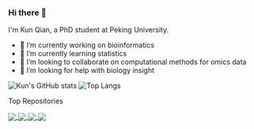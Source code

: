 ### Hi there 👋
I'm Kun Qian, a PhD student at Peking University.

<!--
**sldyns/sldyns** is a ✨ _special_ ✨ repository because its `README.md` (this file) appears on your GitHub profile.
-->

- 🔭 I’m currently working on bioinformatics
- 🌱 I’m currently learning statistics
- 👯 I’m looking to collaborate on computational methods for omics data
- 🤔 I’m looking for help with biology insight

![Kun's GitHub stats](https://github-readme-stats.vercel.app/api?username=sldyns&show_icons=true&theme=monokai)
![Top Langs](https://github-readme-stats.vercel.app/api/top-langs/?username=sldyns&layout=compact&hide=html,Roff)

Top Repositories

<a href="https://github.com/sldyns/DeepFuseNMF">
  <img align="center" src="https://github-readme-stats.vercel.app/api/pin/?username=sldyns&repo=DeepFuseNMF" />
</a>
<a href="https://github.com/sldyns/scINSIGHT">
  <img align="center" src="https://github-readme-stats.vercel.app/api/pin/?username=sldyns&repo=scINSIGHT" />
</a>
<a href="https://github.com/sldyns/scAce">
  <img align="center" src="https://github-readme-stats.vercel.app/api/pin/?username=sldyns&repo=scAce" />
</a>
<a href="https://github.com/sldyns/scAce">
  <img align="center" src="https://github-readme-stats.vercel.app/api/pin/?username=sldyns&repo=scBiG" />
</a>
